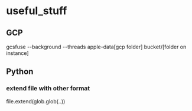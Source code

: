 # useful_stuff

## GCP 
gcsfuse --background --threads apple-data[gcp folder] bucket/[folder on instance]


## Python
### extend file with other format
file.extend(glob.glob(..))
